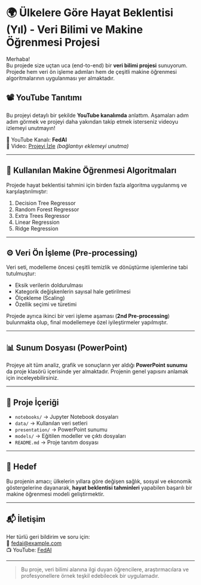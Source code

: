 # 🌍 Ülkelere Göre Hayat Beklentisi (Yıl) - Veri Bilimi ve Makine Öğrenmesi Projesi

Merhaba!  
Bu projede size uçtan uca (end-to-end) bir **veri bilimi projesi** sunuyorum. Projede hem veri ön işleme adımları hem de çeşitli makine öğrenmesi algoritmalarının uygulanması yer almaktadır.

## 📽 YouTube Tanıtımı

Bu projeyi detaylı bir şekilde **YouTube kanalımda** anlattım. Aşamaları adım adım görmek ve projeyi daha yakından takip etmek isterseniz videoyu izlemeyi unutmayın!

🔗 YouTube Kanalı: **FedAI**  
🎥 Video: [Projeyi İzle](#) *(bağlantıyı eklemeyi unutma)*

---

## 🧠 Kullanılan Makine Öğrenmesi Algoritmaları

Projede hayat beklentisi tahmini için birden fazla algoritma uygulanmış ve karşılaştırılmıştır:

1. Decision Tree Regressor  
2. Random Forest Regressor  
3. Extra Trees Regressor  
4. Linear Regression  
5. Ridge Regression

---

## ⚙️ Veri Ön İşleme (Pre-processing)

Veri seti, modelleme öncesi çeşitli temizlik ve dönüştürme işlemlerine tabi tutulmuştur:

- Eksik verilerin doldurulması
- Kategorik değişkenlerin sayısal hale getirilmesi
- Ölçekleme (Scaling)
- Özellik seçimi ve türetimi

Projede ayrıca ikinci bir veri işleme aşaması (**2nd Pre-processing**) bulunmakta olup, final modellemeye özel iyileştirmeler yapılmıştır.

---

## 📊 Sunum Dosyası (PowerPoint)

Projeye ait tüm analiz, grafik ve sonuçların yer aldığı **PowerPoint sunumu** da proje klasörü içerisinde yer almaktadır. Projenin genel yapısını anlamak için inceleyebilirsiniz.

---

## 📁 Proje İçeriği

- `notebooks/` → Jupyter Notebook dosyaları  
- `data/` → Kullanılan veri setleri  
- `presentation/` → PowerPoint sunumu  
- `models/` → Eğitilen modeller ve çıktı dosyaları  
- `README.md` → Proje tanıtım dosyası

---

## 🧪 Hedef

Bu projenin amacı; ülkelerin yıllara göre değişen sağlık, sosyal ve ekonomik göstergelerine dayanarak, **hayat beklentisi tahminleri** yapabilen başarılı bir makine öğrenmesi modeli geliştirmektir.

---

## 📬 İletişim

Her türlü geri bildirim ve soru için:  
📧 fedai@example.com  
📺 YouTube: [FedAI](#)

---

> Bu proje, veri bilimi alanına ilgi duyan öğrencilere, araştırmacılara ve profesyonellere örnek teşkil edebilecek bir uygulamadır.

